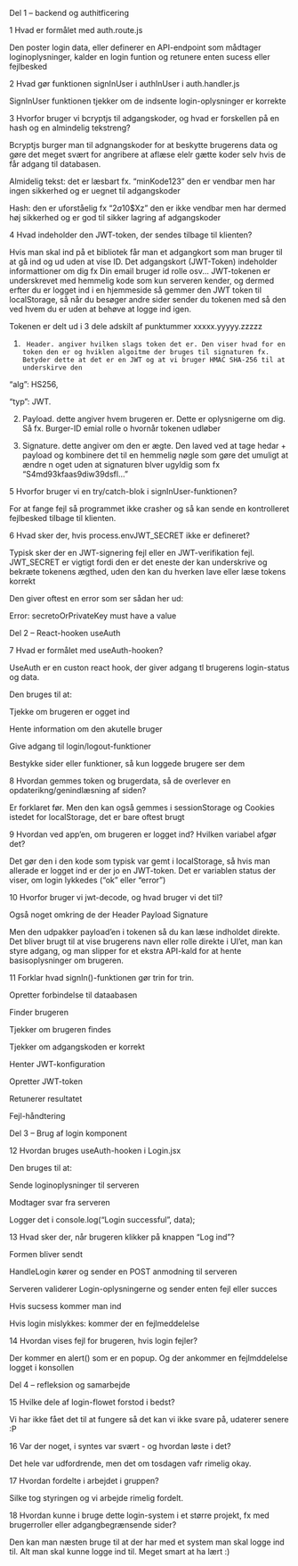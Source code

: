 Del 1 – backend og authitficering

1 Hvad er formålet med auth.route.js

Den poster login data, eller definerer en API-endpoint som mådtager loginoplysninger, kalder en login funtion og retunere enten sucess eller fejlbesked

2 Hvad gør funktionen signInUser i authInUser i auth.handler.js

SignInUser funktionen tjekker om de indsente login-oplysninger er korrekte

3 Hvorfor bruger vi bcryptjs til adgangskoder, og hvad er forskellen på en hash og en almindelig tekstreng?

Bcryptjs burger man til adgnangskoder for at beskytte brugerens data og gøre det meget svært for angribere at aflæse elelr gætte koder selv hvis de får adgang til databasen.

Almidelig tekst: det er læsbart fx. “minKode123” den er vendbar men har ingen sikkerhed og er uegnet til adgangskoder

Hash: den er uforståelig fx “$2a$10$Xz” den er ikke vendbar men har dermed høj sikkerhed og er god til sikker lagring af adgangskoder

4 Hvad indeholder den JWT-token, der sendes tilbage til klienten?

Hvis man skal ind på et bibliotek får man et adgangkort som man bruger til at gå ind og ud uden at vise ID. Det adgangskort (JWT-Token) indeholder informattioner om dig fx Din email bruger id rolle osv... JWT-tokenen er underskrevet med hemmelig kode som kun serveren kender, og dermed erfter du er logget ind i en hjemmeside så gemmer den JWT token til localStorage, så når du besøger andre sider sender du tokenen med så den ved hvem du er uden at behøve at logge ind igen.

Tokenen er delt ud i 3 dele adskilt af punktummer xxxxx.yyyyy.zzzzz

1.      Header. angiver hvilken slags token det er. Den viser hvad for en token den er og hviklen algoitme der bruges til signaturen fx. Betyder dette at det er en JWT og at vi bruger HMAC SHA-256 til at underskirve den

“alg”: HS256,

“typ”: JWT.

2. Payload. dette angiver hvem brugeren er. Dette er oplysnigerne om dig. Så fx. Burger-ID emial rolle o hvornår tokenen udløber

3. Signature. dette angiver om den er ægte. Den laved ved at tage hedar + payload og kombinere det til en hemmelig nøgle som gøre det umuligt at ændre n oget uden at signaturen blver ugyldig som fx “S4md93kfaas9diw39dsfl...”

5 Hvorfor bruger vi en try/catch-blok i signInUser-funktionen?

For at fange fejl så programmet ikke crasher og så kan sende en kontrolleret fejlbesked tilbage til klienten.

6 Hvad sker der, hvis process.envJWT_SECRET ikke er defineret?

Typisk sker der en JWT-signering fejl eller en JWT-verifikation fejl. JWT_SECRET er vigtigt fordi den er det eneste der kan underskrive og bekræte tokenens ægthed, uden den kan du hverken lave eller læse tokens korrekt

Den giver oftest en error som ser sådan her ud:

Error: secretoOrPrivateKey must have a value

Del 2 – React-hooken useAuth

7 Hvad er formålet med useAuth-hooken?

UseAuth er en custon react hook, der giver adgang tl brugerens login-status og data.

Den bruges til at:

Tjekke om brugeren er ogget ind

Hente information om den akutelle bruger

Give adgang til login/logout-funktioner

Bestykke sider eller funktioner, så kun loggede brugere ser dem

8 Hvordan gemmes token og brugerdata, så de overlever en opdaterikng/genindlæsning af siden?

Er forklaret før. Men den kan også gemmes i sessionStorage og Cookies istedet for localStorage, det er bare oftest brugt

9 Hvordan ved app’en, om brugeren er logget ind? Hvilken variabel afgør det?

Det gør den i den kode som typisk var gemt i localStorage, så hvis man allerade er logget ind er der jo en JWT-token. Det er variablen status der viser, om login lykkedes (“ok” eller “error”)

10 Hvorfor bruger vi jwt-decode, og hvad bruger vi det til?

Også noget omkring de der Header Payload Signature

Men den udpakker payload’en i tokenen så du kan læse indholdet direkte. Det bliver brugt til at vise brugerens navn eller rolle direkte i UI’et, man kan styre adgang, og man slipper for et ekstra API-kald for at hente basisoplysninger om brugeren.

11 Forklar hvad signIn()-funktionen gør trin for trin.

Opretter forbindelse til dataabasen

Finder brugeren

Tjekker om brugeren findes

Tjekker om adgangskoden er korrekt

Henter JWT-konfiguration

Opretter JWT-token

Retunerer resultatet

Fejl-håndtering

Del 3 – Brug af login komponent

12 Hvordan bruges useAuth-hooken i Login.jsx

Den bruges til at:

Sende loginoplysninger til serveren

Modtager svar fra serveren

Logger det i console.log(“Login successful”, data);

13 Hvad sker der, når brugeren klikker på knappen “Log ind”?

Formen bliver sendt

HandleLogin kører og sender en POST anmodning til serveren

Serveren validerer Login-oplysningerne og sender enten fejl eller succes

Hvis sucsess kommer man ind

Hvis login mislykkes: kommer der en fejlmeddelelse

14 Hvordan vises fejl for brugeren, hvis login fejler?

Der kommer en alert() som er en popup. Og der ankommer en fejlmddelelse logget i konsollen

Del 4 – refleksion og samarbejde

15 Hvilke dele af login-flowet forstod i bedst?

Vi har ikke fået det til at fungere så det kan vi ikke svare på, udaterer senere :P

16 Var der noget, i syntes var svært - og hvordan løste i det?

Det hele var udfordrende, men det om tosdagen vafr rimelig okay.

17 Hvordan fordelte i arbejdet i gruppen?

Silke tog styringen og vi arbejde rimelig fordelt.

18 Hvordan kunne i bruge dette login-system i et større projekt, fx med brugerroller eller adgangbegrænsende sider?

Den kan man næsten bruge til at der har med et system man skal logge ind til. Alt man skal kunne logge ind til. Meget smart at ha lært :)
